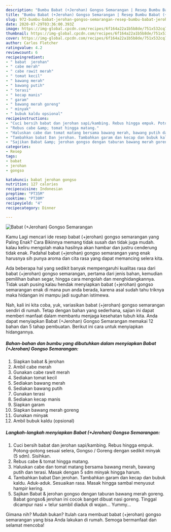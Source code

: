 ```yaml
---
description: "Bumbu Babat (+Jerohan) Gongso Semarangan | Resep Bumbu Babat (+Jerohan) Gongso Semarangan Yang Lezat"
title: "Bumbu Babat (+Jerohan) Gongso Semarangan | Resep Bumbu Babat (+Jerohan) Gongso Semarangan Yang Lezat"
slug: 972-bumbu-babat-jerohan-gongso-semarangan-resep-bumbu-babat-jerohan-gongso-semarangan-yang-lezat
date: 2020-07-29T03:36:00.393Z
image: https://img-global.cpcdn.com/recipes/6f164a22a1b5b8de/751x532cq70/babat-jerohan-gongso-semarangan-foto-resep-utama.jpg
thumbnail: https://img-global.cpcdn.com/recipes/6f164a22a1b5b8de/751x532cq70/babat-jerohan-gongso-semarangan-foto-resep-utama.jpg
cover: https://img-global.cpcdn.com/recipes/6f164a22a1b5b8de/751x532cq70/babat-jerohan-gongso-semarangan-foto-resep-utama.jpg
author: Carlos Fletcher
ratingvalue: 4.2
reviewcount: 6
recipeingredient:
- " babat  jerohan"
- " cabe merah"
- " cabe rawit merah"
- " tomat kecil"
- " bawang merah"
- " bawang putih"
- " terasi"
- " kecap manis"
- " garam"
- " bawang merah goreng"
- " minyak"
- " bubuk kaldu opsional"
recipeinstructions:
- "Cuci bersih babat dan jerohan sapi/kambing. Rebus hingga empuk. Potong-potong sesuai selera, Gongso / Goreng dengan sedikit minyak (5 sdm). Sisihkan."
- "Rebus cabe &amp; tomat hingga matang."
- "Haluskan cabe dan tomat matang bersama bawang merah, bawang putih dan terasi. Masak dengan 5 sdm minyak hingga harum."
- "Tambahkan babat Dan jerohan. Tambahkan garam dan kecap dan bubuk kaldu. Aduk-aduk. Sesuaikan rasa. Masak hingga sambal menyusut hampir kering."
- "Sajikan Babat &amp; jerohan gongso dengan taburan bawang merah goreng. Babat gongso&amp; jerohan ini cocok banget dibuat nasi goreng. Tinggal dicampur nasi + telur sambil diaduk di wajan... Yummy..."
categories:
- Resep
tags:
- babat
- jerohan
- gongso

katakunci: babat jerohan gongso 
nutrition: 127 calories
recipecuisine: Indonesian
preptime: "PT35M"
cooktime: "PT30M"
recipeyield: "4"
recipecategory: Dinner

---
```



![Babat (+Jerohan) Gongso Semarangan](https://img-global.cpcdn.com/recipes/6f164a22a1b5b8de/751x532cq70/babat-jerohan-gongso-semarangan-foto-resep-utama.jpg)

Kamu Lagi mencari ide resep babat (+jerohan) gongso semarangan yang Paling Enak? Cara Bikinnya memang tidak susah dan tidak juga mudah. kalau keliru mengolah maka hasilnya akan hambar dan justru cenderung tidak enak. Padahal babat (+jerohan) gongso semarangan yang enak harusnya sih punya aroma dan cita rasa yang dapat memancing selera kita.

Ada beberapa hal yang sedikit banyak mempengaruhi kualitas rasa dari babat (+jerohan) gongso semarangan, pertama dari jenis bahan, kemudian pemilihan bahan segar, hingga cara mengolah dan menghidangkannya. Tidak usah pusing kalau hendak menyiapkan babat (+jerohan) gongso semarangan enak di mana pun anda berada, karena asal sudah tahu triknya maka hidangan ini mampu jadi suguhan istimewa.




Nah, kali ini kita coba, yuk, variasikan babat (+jerohan) gongso semarangan sendiri di rumah. Tetap dengan bahan yang sederhana, sajian ini dapat memberi manfaat dalam membantu menjaga kesehatan tubuh kita. Anda dapat menyiapkan Babat (+Jerohan) Gongso Semarangan memakai 12 bahan dan 5 tahap pembuatan. Berikut ini cara untuk menyiapkan hidangannya.

<!--inarticleads1-->

##### Bahan-bahan dan bumbu yang dibutuhkan dalam menyiapkan Babat (+Jerohan) Gongso Semarangan:

1. Siapkan  babat &amp; jerohan
1. Ambil  cabe merah
1. Gunakan  cabe rawit merah
1. Sediakan  tomat kecil
1. Sediakan  bawang merah
1. Sediakan  bawang putih
1. Gunakan  terasi
1. Sediakan  kecap manis
1. Siapkan  garam
1. Siapkan  bawang merah goreng
1. Gunakan  minyak
1. Ambil  bubuk kaldu (opsional)




<!--inarticleads2-->

##### Langkah-langkah menyiapkan Babat (+Jerohan) Gongso Semarangan:

1. Cuci bersih babat dan jerohan sapi/kambing. Rebus hingga empuk. Potong-potong sesuai selera, Gongso / Goreng dengan sedikit minyak (5 sdm). Sisihkan.
1. Rebus cabe &amp; tomat hingga matang.
1. Haluskan cabe dan tomat matang bersama bawang merah, bawang putih dan terasi. Masak dengan 5 sdm minyak hingga harum.
1. Tambahkan babat Dan jerohan. Tambahkan garam dan kecap dan bubuk kaldu. Aduk-aduk. Sesuaikan rasa. Masak hingga sambal menyusut hampir kering.
1. Sajikan Babat &amp; jerohan gongso dengan taburan bawang merah goreng. Babat gongso&amp; jerohan ini cocok banget dibuat nasi goreng. Tinggal dicampur nasi + telur sambil diaduk di wajan... Yummy...




Gimana nih? Mudah bukan? Itulah cara membuat babat (+jerohan) gongso semarangan yang bisa Anda lakukan di rumah. Semoga bermanfaat dan selamat mencoba!
